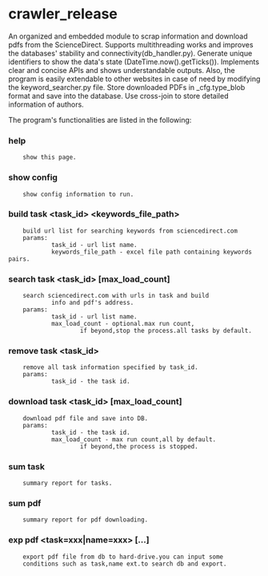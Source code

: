 # crawler_release

An organized and embedded module to scrap information and download pdfs from the ScienceDirect. Supports multithreading works and improves the databases' stability and connectivity(db_handler.py). Generate unique identifiers to show the data's state (DateTime.now().getTicks()). Implements clear and concise APIs and shows understandable outputs. Also, the program is easily extendable to other websites in case of need by modifying the keyword_searcher.py file. Store downloaded PDFs in _cfg.type_blob format and save into the database. Use cross-join to store detailed information of authors. 

The program's functionalities are listed in the following: 

### help
        show this page.

### show config 
        show config information to run.

### build task <task_id> <keywords_file_path>
        build url list for searching keywords from sciencedirect.com
        params:
                task_id - url list name.
                keywords_file_path - excel file path containing keywords pairs.

### search task <task_id> [max_load_count]
        search sciencedirect.com with urls in task and build 
                info and pdf's address.
        params:
                task_id - url list name.
                max_load_count - optional.max run count,
                        if beyond,stop the process.all tasks by default.

### remove task <task_id>
        remove all task information specified by task_id.
        params:
                task_id - the task id.

### download task <task_id> [max_load_count]
        download pdf file and save into DB.
        params:
                task_id - the task id.
                max_load_count - max run count,all by default.
                        if beyond,the process is stopped.

### sum task
        summary report for tasks.

### sum pdf
        summary report for pdf downloading.

### exp pdf <task=xxx|name=xxx> [...]
        export pdf file from db to hard-drive.you can input some
        conditions such as task,name ext.to search db and export.

